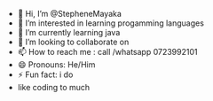 - 👋 Hi, I’m @StepheneMayaka
- 👀 I’m interested in learning progamming languages 
- 🌱 I’m currently learning  java 
- 💞️ I’m looking to collaborate on 
- 📫 How to reach me : call /whatsapp 0723992101
- 😄 Pronouns: He/Him
- ⚡ Fun fact: i do
-  like coding to much 

<!---
StepheneMayaka/StepheneMayaka is a ✨ special ✨ repository because its `README.md` (this file) appears on your GitHub profile.
You can click the Preview link to take a look at your changes.
--->
